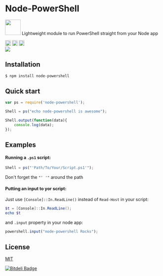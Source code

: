 Node-PowerShell
===

<div>
<p> <img height="50" width="50" src="https://raw.githubusercontent.com/rannn505/node-powershell/master/assets/node-powershell.png"> Lightweight module to run PowerShell straight from your Node app </p>

<a href="http://badge.fury.io/js/node-powershell">
<img src="https://badge.fury.io/js/node-powershell.svg" alt="npm version" height="18"></a>

<a href="https://david-dm.org/rannn505/node-powershell">
<img src="https://david-dm.org/rannn505/node-powershell.svg" alt="npm version" height="18"></a>

<a href="https://david-dm.org/rannn505/node-powershell">
<img src="http://img.shields.io/npm/dm/node-powershell.svg" alt="npm version" height="18"></a>

<br>
<a href="https://nodei.co/npm/node-powershell/"><img src="https://nodei.co/npm/node-powershell.png?downloads=true&downloadRank=true&stars=true"></a>
</div>

## Installation

```bash
$ npm install node-powershell
```

## Quick start

```javascript
var ps = require('node-powershell');

Shell = ps("echo node-powershell is awesome");

Shell.output(function(data){
    console.log(data);
});
```

## Examples

####  Running a `.ps1` script:

```js
Shell = ps("'Path/To/Your/Script.ps1'");
```
Don't forget the `"' '"` around the path

####  Putting an input to yor script:

Just use `[Console]::In.ReadLine()` instead of `Read-Host` in your script:
```PowerShell
$t = [Console]::In.ReadLine();
echo $t
```

and `.input` property in your node app:
```javascript
powershell.input("node-powershell Rocks");
```

## License

  [MIT](LICENSE)




[![Bitdeli Badge](https://d2weczhvl823v0.cloudfront.net/rannn505/node-powershell/trend.png)](https://bitdeli.com/free "Bitdeli Badge")